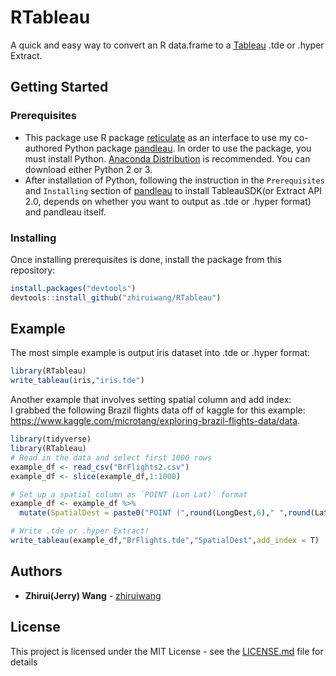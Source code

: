 # RTableau

A quick and easy way to convert an R data.frame to a [Tableau](https://www.tableau.com/) .tde or .hyper Extract.

## Getting Started

### Prerequisites
 - This package use R package [reticulate](https://github.com/rstudio/reticulate) as an interface to use my co-authored Python package [pandleau](https://github.com/bwiley1/pandleau). In order to use the package, you must install Python. [Anaconda Distribution](https://www.anaconda.com/download/) is recommended. You can download either Python 2 or 3.
 - After installation of Python, following the instruction in the `Prerequisites` and `Installing` section of [pandleau](https://github.com/bwiley1/pandleau) to install TableauSDK(or Extract API 2.0, depends on whether you want to output as .tde or .hyper format) and pandleau itself.

### Installing

Once installing prerequisites is done, install the package from this repository:  
```R
install.packages("devtools")
devtools::install_github("zhiruiwang/RTableau")
```

## Example

The most simple example is output iris dataset into .tde or .hyper format:
```R
library(RTableau)
write_tableau(iris,"iris.tde")
```
Another example that involves setting spatial column and add index:  
I grabbed the following Brazil flights data off of kaggle for this example: https://www.kaggle.com/microtang/exploring-brazil-flights-data/data.

```R
library(tidyverse)
library(RTableau)
# Read in the data and select first 1000 rows
example_df <- read_csv("BrFlights2.csv")
example_df <- slice(example_df,1:1000)

# Set up a spatial column as `POINT (Lon Lat)` format
example_df <- example_df %>% 
  mutate(SpatialDest = paste0("POINT (",round(LongDest,6)," ",round(LatDest,6),")"))

# Write .tde or .hyper Extract!
write_tableau(example_df,"BrFlights.tde","SpatialDest",add_index = T)

```

## Authors

* **Zhirui(Jerry) Wang**  - [zhiruiwang](https://github.com/zhiruiwang)

## License

This project is licensed under the MIT License - see the [LICENSE.md](LICENSE.md) file for details
